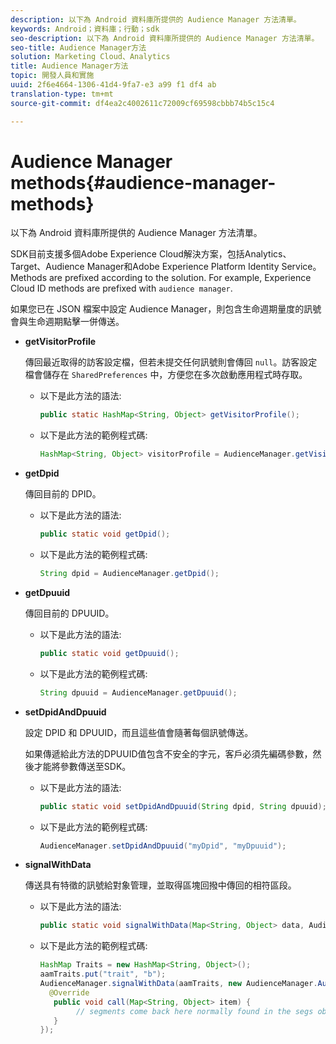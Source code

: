 ```yaml
---
description: 以下為 Android 資料庫所提供的 Audience Manager 方法清單。
keywords: Android；資料庫；行動；sdk
seo-description: 以下為 Android 資料庫所提供的 Audience Manager 方法清單。
seo-title: Audience Manager方法
solution: Marketing Cloud、Analytics
title: Audience Manager方法
topic: 開發人員和實施
uuid: 2f6e4664-1306-41d4-9fa7-e3 a99 f1 df4 ab
translation-type: tm+mt
source-git-commit: df4ea2c4002611c72009cf69598cbbb74b5c15c4

---
```



# Audience Manager methods{#audience-manager-methods}

以下為 Android 資料庫所提供的 Audience Manager 方法清單。

SDK目前支援多個Adobe Experience Cloud解決方案，包括Analytics、Target、Audience Manager和Adobe Experience Platform Identity Service。Methods are prefixed according to the solution. For example, Experience Cloud ID methods are prefixed with `audience manager`.

如果您已在 JSON 檔案中設定 Audience Manager，則包含生命週期量度的訊號會與生命週期點擊一併傳送。

* **getVisitorProfile**

   傳回最近取得的訪客設定檔，但若未提交任何訊號則會傳回 `null`。訪客設定檔會儲存在 `SharedPreferences` 中，方便您在多次啟動應用程式時存取。

   * 以下是此方法的語法:

      ```java
      public static HashMap<String, Object> getVisitorProfile(); 
      ```

   * 以下是此方法的範例程式碼:

      ```java
      HashMap<String, Object> visitorProfile = AudienceManager.getVisitorProfile(); 
      ```

* **getDpid**

   傳回目前的 DPID。

   * 以下是此方法的語法:

      ```java
      public static void getDpid(); 
      ```

   * 以下是此方法的範例程式碼:

      ```java
      String dpid = AudienceManager.getDpid(); 
      ```

* **getDpuuid**

   傳回目前的 DPUUID。

   * 以下是此方法的語法:

      ```java
      public static void getDpuuid(); 
      ```

   * 以下是此方法的範例程式碼:

      ```java
      String dpuuid = AudienceManager.getDpuuid(); 
      ```

* **setDpidAndDpuuid**

   設定 DPID 和 DPUUID，而且這些值會隨著每個訊號傳送。

   如果傳遞給此方法的DPUUID值包含不安全的字元，客戶必須先編碼參數，然後才能將參數傳送至SDK。

   * 以下是此方法的語法:

      ```java
      public static void setDpidAndDpuuid(String dpid, String dpuuid); 
      ```

   * 以下是此方法的範例程式碼:

      ```java
      AudienceManager.setDpidAndDpuuid("myDpid", "myDpuuid"); 
      ```

* **signalWithData**

   傳送具有特徵的訊號給對象管理，並取得區塊回撥中傳回的相符區段。

   * 以下是此方法的語法:

      ```java
      public static void signalWithData(Map<String, Object> data, AudienceManagerCallback<Map<String, Object>> callback);
      ```

   * 以下是此方法的範例程式碼:

      ```java
      HashMap Traits = new HashMap<String, Object>();
      aamTraits.put("trait", "b");
      AudienceManager.signalWithData(aamTraits, new AudienceManager.AudienceManagerCallback<Map<String, Object>> () {
        @Override
         public void call(Map<String, Object> item) { 
              // segments come back here normally found in the segs object of your json 
         }
      });
      ```
